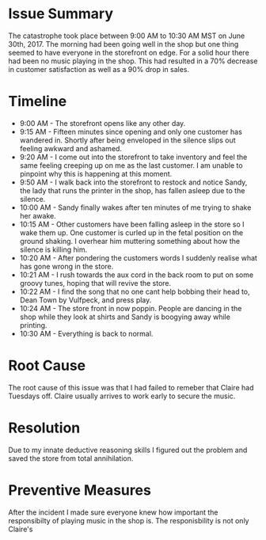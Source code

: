 # Issue Summary
The catastrophe took place between 9:00 AM to 10:30 AM MST on June 30th, 2017. The morning had been going well in the shop but one thing seemed to have everyone in the storefront on edge. For a solid hour there had been no music playing in the shop. This had resulted in a 70% decrease in customer satisfaction as well as a 90% drop in sales.

# Timeline
* 9:00 AM - The storefront opens like any other day.
* 9:15 AM - Fifteen minutes since opening and only one customer has wandered in. Shortly after being enveloped in the silence slips out feeling awkward and ashamed.
* 9:20 AM - I come out into the storefront to take inventory and feel the same feeling creeping up on me as the last customer. I am unable to pinpoint why this is happening at this moment.
* 9:50 AM - I walk back into the storefront to restock and notice Sandy, the lady that runs the printer in the shop, has fallen asleep due to the silence.
* 10:00 AM - Sandy finally wakes after ten minutes of me trying to shake her awake.
* 10:15 AM - Other customers have been falling asleep in the store so I wake them up. One customer is curled up in the fetal position on the ground shaking. I overhear him muttering something about how the silence is killing him.
* 10:20 AM - After pondering the customers words I suddenly realise what has gone wrong in the store.
* 10:21 AM - I rush towards the aux cord in the back room to put on some groovy tunes, hoping that will revive the store.
* 10:22 AM - I find the song that no one cant help bobbing their head to, Dean Town by Vulfpeck, and press play.
* 10:24 AM - The store front in now poppin. People are dancing in the shop while they look at shirts and Sandy is boogying away while printing.
* 10:30 AM - Everything is back to normal.

# Root Cause
The root cause of this issue was that I had failed to remeber that Claire had Tuesdays off. Claire usually arrives to work early to secure the music.

# Resolution
Due to my innate deductive reasoning skills I figured out the problem and saved the store from total annihilation.

# Preventive Measures
After the incident I made sure everyone knew how important the responsibilty of playing music in the shop is. The responisbility is not only Claire's
